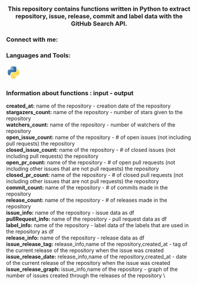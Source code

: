 <h3 align="center">This repository contains functions written in Python to extract repository, issue, release, commit and label data with the GitHub Search API.</h3>

<h3 align="left">Connect with me:</h3>
<p align="left">
</p>

<h3 align="left">Languages and Tools:</h3>
<p align="left"> <a href="https://www.python.org" target="_blank" rel="noreferrer"> <img src="https://raw.githubusercontent.com/devicons/devicon/master/icons/python/python-original.svg" alt="python" width="40" height="40"/> </a> </p>


### Information about functions : input - output
**created_at:** name of the repository - creation date of the repository \
**stargazers_count:** name of the repository - number of stars given to the repository \
**watchers_count:** name of the repository - number of watchers of the repository \
**open_issue_count:** name of the repository - # of open issues (not including pull requests) the repository \
**closed_issue_count:** name of the repository - # of closed issues (not including pull requests) the repository \
**open_pr_count:** name of the repository - # of open pull requests (not including other issues that are not pull requests) the repository \
**closed_pr_count:** name of the repository - # of closed pull requests (not including other issues that are not pull requests) the repository \
**commit_count:** name of the repository - # of commits made in the repository \
**release_count:** name of the repository - # of releases made in the repository \
**issue_info:** name of the repository - issue data as df \
**pullRequest_info:** name of the repository - pull request data as df \
**label_info:** name of the repository - label data of the labels that are used in the repository as df \
**release_info:** name of the repository - release data as df \
**issue_release_tag:** release_info,name of the repository,created_at - tag of the current release of the repository when the issue was created \
**issue_release_date:** release_info,name of the repository,created_at - date of the current release of the repository when the issue was created \
**issue_release_graph:** issue_info,name of the repository - graph of the number of issues created through the releases of the repository \
